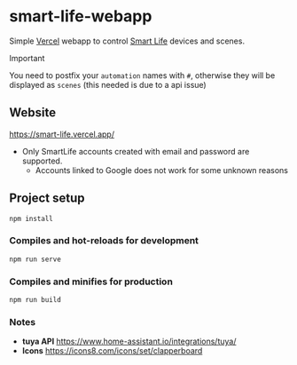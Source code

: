 # smart-life-webapp

Simple [Vercel](https://vercel.com/) webapp to control [Smart Life](https://www.ismartlife.me/) devices and scenes.

> [!IMPORTANT]
> You need to postfix your `automation` names with `#`, otherwise they will be displayed as `scenes` (this needed is due to a api issue)

## Website
https://smart-life.vercel.app/

* Only SmartLife accounts created with email and password are supported.
  * Accounts linked to Google does not work for some unknown reasons


## Project setup
```
npm install
```

### Compiles and hot-reloads for development
```
npm run serve
```

### Compiles and minifies for production
```
npm run build
```

### Notes
* **tuya API** https://www.home-assistant.io/integrations/tuya/
* **Icons** https://icons8.com/icons/set/clapperboard

